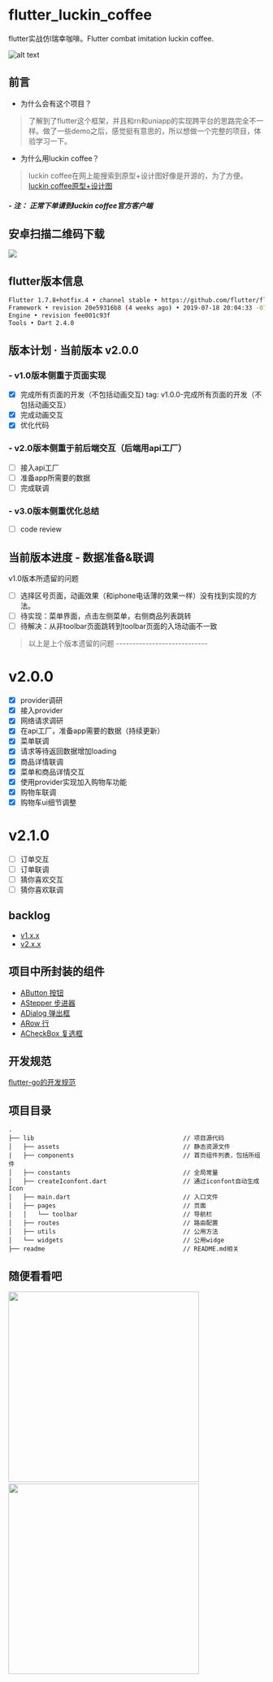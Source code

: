 <!--
 * @Author: meetqy
 * @since: 2019-08-10 16:41:08
 * @lastTime: 2019-10-26 13:13:27
 * @LastEditors: meetqy
 -->
# flutter_luckin_coffee

flutter实战仿l瑞幸咖啡。Flutter combat imitation luckin coffee.

![alt text](./readme/images/githead1.png)

## 前言

- 为什么会有这个项目？

> 了解到了flutter这个框架，并且和rn和uniapp的实现跨平台的思路完全不一样。做了一些demo之后，感觉挺有意思的，所以想做一个完整的项目，体验学习一下。

- 为什么用luckin coffee？

> luckin coffee在网上能搜索到原型+设计图好像是开源的，为了方便。[luckin coffee原型+设计图](https://www.xiaopiu.com/square?libPop=project&libId=5c306b252d5cd56e70a1e640)

##### - 注： 正常下单请到luckin coffee官方客户端

## 安卓扫描二维码下载

![](./Android.png)

## flutter版本信息

``` bash
Flutter 1.7.8+hotfix.4 • channel stable • https://github.com/flutter/flutter.git
Framework • revision 20e59316b8 (4 weeks ago) • 2019-07-18 20:04:33 -0700
Engine • revision fee001c93f
Tools • Dart 2.4.0
```

## 版本计划 · 当前版本 v2.0.0

### - v1.0版本侧重于页面实现

- [x] 完成所有页面的开发（不包括动画交互) tag: v1.0.0-完成所有页面的开发（不包括动画交互）
- [x] 完成动画交互
- [x] 优化代码

### - v2.0版本侧重于前后端交互（后端用api工厂）

- [ ] 接入api工厂
- [ ] 准备app所需要的数据
- [ ] 完成联调

### - v3.0版本侧重优化总结

- [ ] code review

## 当前版本进度 - 数据准备&联调

v1.0版本所遗留的问题

- [ ] 选择区号页面，动画效果（和iphone电话薄的效果一样）没有找到实现的方法。
- [ ] 待实现：菜单界面，点击左侧菜单，右侧商品列表跳转
- [ ] 待解决：从非toolbar页面跳转到toolbar页面的入场动画不一致

> 以上是上个版本遗留的问题 ----------------------------

# v2.0.0

- [x] provider调研
- [x] 接入provider
- [x] 网络请求调研
- [x] 在api工厂，准备app需要的数据（持续更新）
- [x] 菜单联调
- [x] 请求等待返回数据增加loading
- [x] 商品详情联调
- [x] 菜单和商品详情交互
- [x] 使用provider实现加入购物车功能
- [x] 购物车联调
- [x] 购物车ui细节调整

# v2.1.0

- [ ] 订单交互
- [ ] 订单联调
- [ ] 猜你喜欢交互
- [ ] 猜你喜欢联调

## backlog

- [v1.x.x](./readme/backlog/v1.x.x.md)
- [v2.x.x](./readme/backlog/v2.x.x.md)

## 项目中所封装的组件

- [AButton 按钮](./lib/components/abutton)
- [AStepper 步进器](./lib/components/astepper)
- [ADialog 弹出框](./lib/components/adialog)
- [ARow 行](./lib/components/arow)
- [ACheckBox 复选框](./lib/components/acheckbox)


## 开发规范

[flutter-go的开发规范](https://github.com/alibaba/flutter-go/blob/master/Flutter_Go%20%E4%BB%A3%E7%A0%81%E5%BC%80%E5%8F%91%E8%A7%84%E8%8C%83.md)

## 项目目录

``` tree
.
├── lib                                         // 项目源代码
│   ├── assets                                  // 静态资源文件
|   ├── components                              // 首页组件列表，包括所组件
│   ├── constants                               // 全局常量
│   ├── createIconfont.dart                     // 通过iconfont自动生成Icon
│   ├── main.dart                               // 入口文件
│   ├── pages                                   // 页面
│   │   └── toolbar                             // 导航栏
│   ├── routes                                  // 路由配置
│   ├── utils                                   // 公用方法
│   └── widgets                                 // 公用widge
├── readme                                      // README.md相关
```
## 随便看看吧

<img src="./readme/images/1.gif" width="375"/>&emsp;&emsp;&emsp;&emsp;<img src="./readme/images/2.gif" width="375"/>
